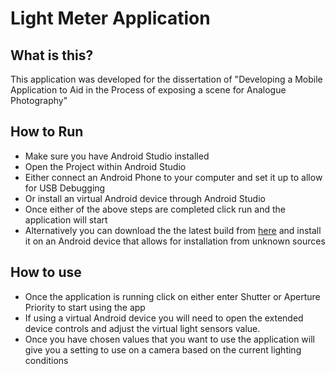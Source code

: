 # Light Meter Application 
## What is this?
This application was developed for the dissertation of "Developing a Mobile Application to Aid in the Process of exposing a scene for Analogue Photography"
## How to Run
- Make sure you have Android Studio installed 
- Open the Project within Android Studio 
- Either connect an Android Phone to your computer and set it up to allow for USB Debugging 
- Or install an virtual Android device through Android Studio
- Once either of the above steps are completed click run and the application will start
- Alternatively you can download the the latest build from [here](https://github.com/Jack-D1/LightMeter/releases) and install it on an Android device that allows for installation from unknown sources
## How to use
- Once the application is running click on either enter Shutter or Aperture Priority to start using the app
- If using a virtual Android device you will need to open the extended device controls and adjust the virtual light sensors value. 
- Once you have chosen values that you want to use the application will give you a setting to use on a camera based on the current lighting conditions
